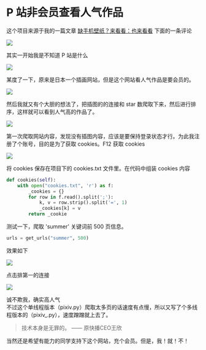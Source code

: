 # P 站非会员查看人气作品  

这个项目来源于我的一篇文章 [缺手机壁纸？来看看：也来看看](https://zhuanlan.zhihu.com/p/27466844) 下面的一条评论  

![](https://github.com/chenjiandongx/pixiv/blob/master/images/pixiv_5.png)  

其实一开始我是不知道 P 站是什么  

![](https://github.com/chenjiandongx/pixiv/blob/master/images/pixiv_6.jpg)  

某度了一下，原来是日本一个插画网站，但是这个网站看人气作品是要会员的。  

![](https://github.com/chenjiandongx/pixiv/blob/master/images/pixiv_2.png)  

然后我就又有个大胆的想法了，把插图的的连接和 star 数爬取下来，然后进行排序，这样就可以看到人气高的作品了。  

![](https://github.com/chenjiandongx/pixiv/blob/master/images/pixiv_7.jpg)  

第一次爬取网站内容，发现没有插图内容，应该是要保持登录状态才行。为此我注册了个账号，目的是为了获取 cookies。F12 获取 cookies  

![](https://github.com/chenjiandongx/pixiv/blob/master/images/pixiv_1.png)  

将 cookies 保存在项目下的 cookies.txt 文件里。在代码中组装 cookies 内容  
```python
def cookies(self):
    with open("cookies.txt", 'r') as f:
        _cookies = {}
        for row in f.read().split(';'):
            k, v = row.strip().split('=', 1)
            _cookies[k] = v
        return _cookie
```

测试一下，爬取 'summer' 关键词前 500 页信息。  

```python
urls = get_urls("summer", 500)
```   

效果如下

![](https://github.com/chenjiandongx/pixiv/blob/master/images/pixiv_3.png)  

点击排第一的连接  

![](https://github.com/chenjiandongx/pixiv/blob/master/images/pixiv_4.png)  

诚不欺我，确实高人气  
不过这个单线程版本（pixiv.py）爬取太多页的话速度有点慢，所以又写了个多线程版本的（pixiv_.py），速度蹭蹭就上去了。 

> 技术本身是无罪的。   —— 原快播CEO王欣  

当然还是希望有能力的同学支持下这个网站，充个会员。但是，我！就！不！  
